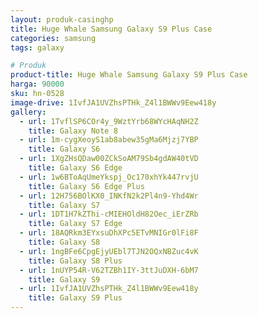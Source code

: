 ```yaml
---
layout: produk-casinghp
title: Huge Whale Samsung Galaxy S9 Plus Case
categories: samsung
tags: galaxy

# Produk
product-title: Huge Whale Samsung Galaxy S9 Plus Case
harga: 90000
sku: hn-0528
image-drive: 1IvfJA1UVZhsPTHk_Z4l1BWWv9Eew418y
gallery:
  - url: 1TvflSP6COr4y_9WztYrb68WYcHAqNH2Z
    title: Galaxy Note 8
  - url: 1m-cygXeoyS1ab8abew35gMa6Mjzj7YBP
    title: Galaxy S6
  - url: 1XgZHsQDaw00ZCkSoAM79Sb4gdAW40tVD
    title: Galaxy S6 Edge
  - url: 1w6BToAqUmeYkspj_Oc170xhYk447rvjU
    title: Galaxy S6 Edge Plus
  - url: 12H756BOlKX0_INKfN2k2Pl4n9-Yhd4Wr
    title: Galaxy S7
  - url: 1DT1H7kZThi-cMIEHOldH82Oec_iErZRb
    title: Galaxy S7 Edge
  - url: 18AQRkm3EYxsuDhXPc5ETvMNIGr0lFi8F
    title: Galaxy S8
  - url: 1ngBFe6CpgEjyUEbl7TJN2OQxNBZuc4vK
    title: Galaxy S8 Plus
  - url: 1nUYP54R-V62TZBh1IY-3ttJuDXH-6bM7
    title: Galaxy S9
  - url: 1IvfJA1UVZhsPTHk_Z4l1BWWv9Eew418y
    title: Galaxy S9 Plus
---
```

